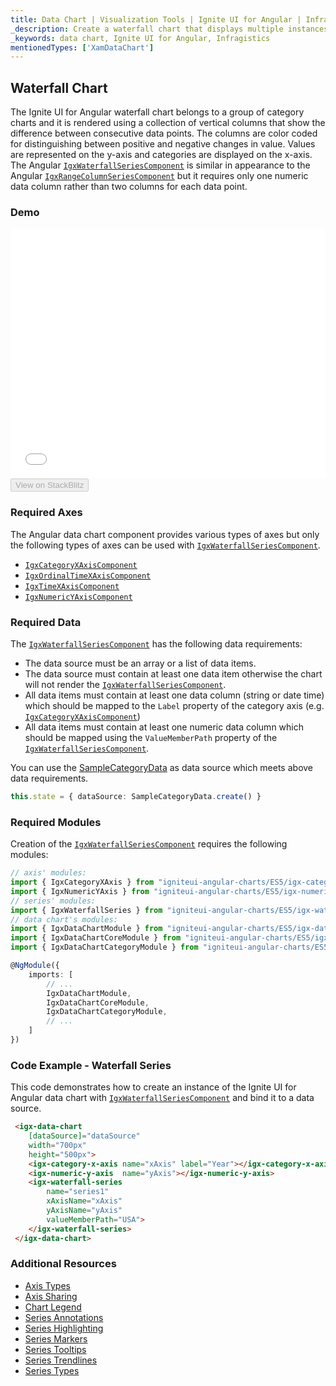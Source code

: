 ```yaml
---
title: Data Chart | Visualization Tools | Ignite UI for Angular | Infragistics | Waterfall Chart
_description: Create a waterfall chart that displays multiple instances of visual elements in the same plot area in order to create composite chart views.
_keywords: data chart, Ignite UI for Angular, Infragistics
mentionedTypes: ['XamDataChart']
---
```


## Waterfall Chart

The Ignite UI for Angular waterfall chart belongs to a group of category charts and it is rendered using a collection of vertical columns that show the difference between consecutive data points. The columns are color coded for distinguishing between positive and negative changes in value. Values are represented on the y-axis and categories are displayed on the x-axis. The Angular [`IgxWaterfallSeriesComponent`](/products/ignite-ui-angular/api/docs/typescript/latest/classes/igxwaterfallseriescomponent.html) is similar in appearance to the Angular [`IgxRangeColumnSeriesComponent`](/products/ignite-ui-angular/api/docs/typescript/latest/classes/igxrangecolumnseriescomponent.html) but it requires only one numeric data column rather than two columns for each data point.

### Demo

<div class="sample-container loading" style="height: 400px">
    <iframe id="data-chart-type-category-series-iframe" src='{environment:dvDemosBaseUrl}/charts/data-chart-type-category-waterfall-series' width="100%" height="100%" seamless frameBorder="0" onload="onXPlatSampleIframeContentLoaded(this);"></iframe>
</div>
<div>
    <button data-localize="stackblitz" disabled class="stackblitz-btn" data-iframe-id="data-chart-type-category-series-iframe" data-demos-base-url="{environment:dvDemosBaseUrl}">View on StackBlitz
    </button>
</div>

<div class="divider--half"></div>

### Required Axes

The Angular data chart component provides various types of axes but only the following types of axes can be used with [`IgxWaterfallSeriesComponent`](/products/ignite-ui-angular/api/docs/typescript/latest/classes/igxwaterfallseriescomponent.html).

-   [`IgxCategoryXAxisComponent`](/products/ignite-ui-angular/api/docs/typescript/latest/classes/igxcategoryxaxiscomponent.html)
-   [`IgxOrdinalTimeXAxisComponent`](/products/ignite-ui-angular/api/docs/typescript/latest/classes/igxordinaltimexaxiscomponent.html)
-   [`IgxTimeXAxisComponent`](/products/ignite-ui-angular/api/docs/typescript/latest/classes/igxtimexaxiscomponent.html)
-   [`IgxNumericYAxisComponent`](/products/ignite-ui-angular/api/docs/typescript/latest/classes/igxnumericyaxiscomponent.html)

### Required Data

The [`IgxWaterfallSeriesComponent`](/products/ignite-ui-angular/api/docs/typescript/latest/classes/igxwaterfallseriescomponent.html) has the following data requirements:

-   The data source must be an array or a list of data items.
-   The data source must contain at least one data item otherwise the chart will not render the [`IgxWaterfallSeriesComponent`](/products/ignite-ui-angular/api/docs/typescript/latest/classes/igxwaterfallseriescomponent.html).
-   All data items must contain at least one data column (string or date time) which should be mapped to the `Label` property of the category axis (e.g. [`IgxCategoryXAxisComponent`](/products/ignite-ui-angular/api/docs/typescript/latest/classes/igxcategoryxaxiscomponent.html))
-   All data items must contain at least one numeric data column which should be mapped using the `ValueMemberPath` property of the [`IgxWaterfallSeriesComponent`](/products/ignite-ui-angular/api/docs/typescript/latest/classes/igxwaterfallseriescomponent.html).

You can use the [SampleCategoryData](datachart_data_sources_category.md) as data source which meets above data requirements.

```ts
this.state = { dataSource: SampleCategoryData.create() }
```

### Required Modules

Creation of the [`IgxWaterfallSeriesComponent`](/products/ignite-ui-angular/api/docs/typescript/latest/classes/igxwaterfallseriescomponent.html) requires the following modules:

```ts
// axis' modules:
import { IgxCategoryXAxis } from "igniteui-angular-charts/ES5/igx-category-x-axis";
import { IgxNumericYAxis } from "igniteui-angular-charts/ES5/igx-numeric-y-axis";
// series' modules:
import { IgxWaterfallSeries } from "igniteui-angular-charts/ES5/igx-waterfall-series";
// data chart's modules:
import { IgxDataChartModule } from "igniteui-angular-charts/ES5/igx-data-chart-module";
import { IgxDataChartCoreModule } from "igniteui-angular-charts/ES5/igx-data-chart-core--module";
import { IgxDataChartCategoryModule } from "igniteui-angular-charts/ES5/igx-data-chart-category--module";

@NgModule({
    imports: [
        // ...
        IgxDataChartModule,
        IgxDataChartCoreModule,
        IgxDataChartCategoryModule,
        // ...
    ]
})
```

### Code Example - Waterfall Series

This code demonstrates how to create an instance of the Ignite UI for Angular data chart with [`IgxWaterfallSeriesComponent`](/products/ignite-ui-angular/api/docs/typescript/latest/classes/igxwaterfallseriescomponent.html) and bind it to a data source.

```html
 <igx-data-chart
    [dataSource]="dataSource"
    width="700px"
    height="500px">
    <igx-category-x-axis name="xAxis" label="Year"></igx-category-x-axis>
    <igx-numeric-y-axis  name="yAxis"></igx-numeric-y-axis>
    <igx-waterfall-series
        name="series1"
        xAxisName="xAxis"
        yAxisName="yAxis"
        valueMemberPath="USA">
    </igx-waterfall-series>
 </igx-data-chart>
```

### Additional Resources

-   [Axis Types](datachart_axis_types.md)
-   [Axis Sharing](datachart_axis_sharing.md)
-   [Chart Legend](datachart_chart_legends.md)
-   [Series Annotations](datachart_series_annotations.md)
-   [Series Highlighting](datachart_series_highlighting.md)
-   [Series Markers](datachart_series_markers.md)
-   [Series Tooltips](datachart_series_tooltips.md)
-   [Series Trendlines](datachart_series_trendlines.md)
-   [Series Types](datachart_series_types.md)
